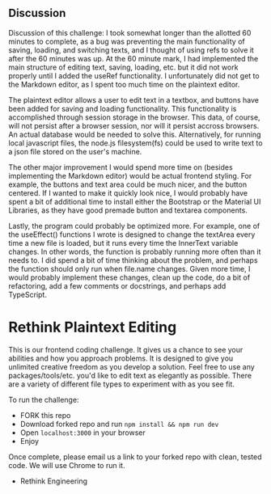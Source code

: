 ## Discussion
Discussion of this challenge: 
I took somewhat longer than the allotted 60 minutes to complete, as a bug was preventing the main functionality of saving, loading, and switching texts, and I thought of using refs to solve it after the 60 minutes was up. At the 60 minute mark, I had implemented the main structure of editing text, saving, loading, etc. but it did not work properly until I added the useRef functionality. I unfortunately did not get to the Markdown editor, as I spent too much time on the plaintext editor.

The plaintext editor allows a user to edit text in a textbox, and buttons have been added for saving and loading functionality. This functionality is accomplished through session storage in the browser. This data, of course, will not persist after a browser session, nor will it persist accross browsers. An actual database would be needed to solve this. Alternatively, for running local javascript files, the node.js filesystem(fs) could be used to write text to a json file stored on the user's machine.

The other major improvement I would spend more time on (besides implementing the Markdown editor) would be actual frontend styling. For example, the buttons and text area could be much nicer, and the button centered. If I wanted to make it quickly look nice, I would probably have spent a bit of additional time to install either the Bootstrap or the Material UI Libraries, as they have good premade button and textarea components.

Lastly, the program could probably be optimized more. For example, one of the useEffect() functions I wrote is designed to change the textArea every time a new file is loaded, but it runs every time the InnerText variable changes. In other words, the function is probably running more often than it needs to. I did spend a bit of time thinking about the problem, and perhaps the function should only run when file.name changes. Given more time, I would probably implement these changes, clean up the code, do a bit of refactoring, add a few comments or docstrings, and perhaps add TypeScript.


# Rethink Plaintext Editing

This is our frontend coding challenge. It gives us a chance to see your abilities and how you approach problems. It is designed to give you unlimited creative freedom as you develop a solution. Feel free to use any packages/tools/etc. you'd like to edit text as elegantly as possible. There are a variety of different file types to experiment with as you see fit.

To run the challenge:

- FORK this repo
- Download forked repo and run `npm install && npm run dev`
- Open `localhost:3000` in your browser
- Enjoy

Once complete, please email us a link to your forked repo with clean, tested code. We will use Chrome to run it.

- Rethink Engineering

